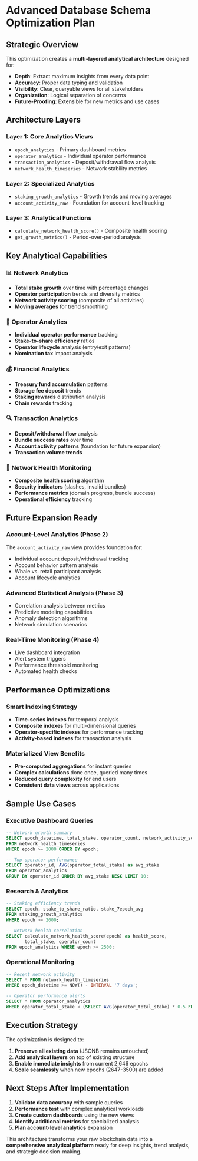 # Advanced Database Schema Optimization Plan

## **Strategic Overview**

This optimization creates a **multi-layered analytical architecture** designed for:
- **Depth**: Extract maximum insights from every data point
- **Accuracy**: Proper data typing and validation
- **Visibility**: Clear, queryable views for all stakeholders  
- **Organization**: Logical separation of concerns
- **Future-Proofing**: Extensible for new metrics and use cases

## **Architecture Layers**

### **Layer 1: Core Analytics Views**
- `epoch_analytics` - Primary dashboard metrics
- `operator_analytics` - Individual operator performance
- `transaction_analytics` - Deposit/withdrawal flow analysis
- `network_health_timeseries` - Network stability metrics

### **Layer 2: Specialized Analytics** 
- `staking_growth_analytics` - Growth trends and moving averages
- `account_activity_raw` - Foundation for account-level tracking

### **Layer 3: Analytical Functions**
- `calculate_network_health_score()` - Composite health scoring
- `get_growth_metrics()` - Period-over-period analysis

## **Key Analytical Capabilities**

### **📊 Network Analytics**
- **Total stake growth** over time with percentage changes
- **Operator participation** trends and diversity metrics
- **Network activity scoring** (composite of all activities)
- **Moving averages** for trend smoothing

### **👥 Operator Analytics** 
- **Individual operator performance** tracking
- **Stake-to-share efficiency** ratios
- **Operator lifecycle** analysis (entry/exit patterns)
- **Nomination tax** impact analysis

### **💰 Financial Analytics**
- **Treasury fund accumulation** patterns
- **Storage fee deposit** trends
- **Staking rewards** distribution analysis
- **Chain rewards** tracking

### **🔍 Transaction Analytics**
- **Deposit/withdrawal flow** analysis
- **Bundle success rates** over time
- **Account activity patterns** (foundation for future expansion)
- **Transaction volume trends**

### **🏥 Network Health Monitoring**
- **Composite health scoring** algorithm
- **Security indicators** (slashes, invalid bundles)
- **Performance metrics** (domain progress, bundle success)
- **Operational efficiency** tracking

## **Future Expansion Ready**

### **Account-Level Analytics** (Phase 2)
The `account_activity_raw` view provides foundation for:
- Individual account deposit/withdrawal tracking
- Account behavior pattern analysis
- Whale vs. retail participant analysis
- Account lifecycle analytics

### **Advanced Statistical Analysis** (Phase 3)
- Correlation analysis between metrics
- Predictive modeling capabilities
- Anomaly detection algorithms
- Network simulation scenarios

### **Real-Time Monitoring** (Phase 4)
- Live dashboard integration
- Alert system triggers
- Performance threshold monitoring
- Automated health checks

## **Performance Optimizations**

### **Smart Indexing Strategy**
- **Time-series indexes** for temporal analysis
- **Composite indexes** for multi-dimensional queries
- **Operator-specific indexes** for performance tracking
- **Activity-based indexes** for transaction analysis

### **Materialized View Benefits**
- **Pre-computed aggregations** for instant queries
- **Complex calculations** done once, queried many times
- **Reduced query complexity** for end users
- **Consistent data views** across applications

## **Sample Use Cases**

### **Executive Dashboard Queries**
```sql
-- Network growth summary
SELECT epoch_datetime, total_stake, operator_count, network_activity_score 
FROM network_health_timeseries 
WHERE epoch >= 2000 ORDER BY epoch;

-- Top operator performance
SELECT operator_id, AVG(operator_total_stake) as avg_stake 
FROM operator_analytics 
GROUP BY operator_id ORDER BY avg_stake DESC LIMIT 10;
```

### **Research & Analytics**
```sql
-- Staking efficiency trends
SELECT epoch, stake_to_share_ratio, stake_7epoch_avg 
FROM staking_growth_analytics 
WHERE epoch >= 2000;

-- Network health correlation
SELECT calculate_network_health_score(epoch) as health_score,
       total_stake, operator_count 
FROM epoch_analytics WHERE epoch >= 2500;
```

### **Operational Monitoring**
```sql
-- Recent network activity
SELECT * FROM network_health_timeseries 
WHERE epoch_datetime >= NOW() - INTERVAL '7 days';

-- Operator performance alerts
SELECT * FROM operator_analytics 
WHERE operator_total_stake < (SELECT AVG(operator_total_stake) * 0.5 FROM operator_analytics);
```

## **Execution Strategy**

The optimization is designed to:
1. **Preserve all existing data** (JSONB remains untouched)
2. **Add analytical layers** on top of existing structure
3. **Enable immediate insights** from current 2,646 epochs
4. **Scale seamlessly** when new epochs (2647-3500) are added

## **Next Steps After Implementation**

1. **Validate data accuracy** with sample queries
2. **Performance test** with complex analytical workloads  
3. **Create custom dashboards** using the new views
4. **Identify additional metrics** for specialized analysis
5. **Plan account-level analytics** expansion

This architecture transforms your raw blockchain data into a **comprehensive analytical platform** ready for deep insights, trend analysis, and strategic decision-making.
